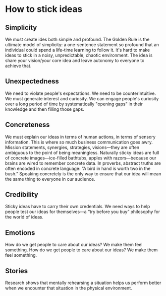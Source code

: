 # How to stick ideas

## Simplicity
We must create ides both simple and profound. The Golden Rule is the ultimate model of simplicity: a one-sentence statement so profound that an individual could spend a life-time learning to follow it.
It's hard to make ideas to stick in a noisy, unpredictable, chaotic environment. The idea is share your vision/your core idea and leave autonomy to everyone to achieve that.

## Unexpectedness
We need to violate people's expectations. We need to be counterintuitive. We must generate interest and curiosity. We can engage people's curiosity over a long period of time by systematically "opening gaps" in their knowledge and then filling those gaps.

## Concreteness
We must explain our ideas in terms of human actions, in terms of sensory information. This is where so much business communication goes awry. Mission statements, synergies, strategies, visions—they are often ambiguous to the point of being meaningless. Naturally sticky ideas are full of concrete images—ice-filled bathtubs, apples with razors—because our brains are wired to remember concrete data. In proverbs, abstract truths are often encoded in concrete language: “A bird in hand is worth two in the bush.” Speaking concretely is the only way to ensure that our idea will mean the same thing to everyone in our audience.

## Credibility
Sticky ideas have to carry their own credentials. We need ways to help people test our ideas for themselves—a “try before you buy” philosophy for the world of ideas.

## Emotions
How do we get people to care about our ideas? We make them feel something. How do we get people to care about our ideas? We make them feel something.

## Stories
Research shows that mentally rehearsing a situation helps us perform better when we encounter that situation in the physical environment.
